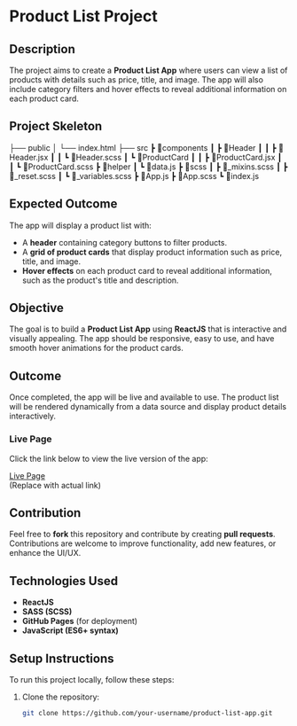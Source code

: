  # Product List Project

## Description
The project aims to create a **Product List App** where users can view a list of products with details such as price, title, and image. The app will also include category filters and hover effects to reveal additional information on each product card.

## Project Skeleton
├── public
│     └── index.html
├── src
┣ 📂components
┃ ┣ 📂Header
┃ ┃ ┣ 📜Header.jsx
┃ ┃ ┗ 📜Header.scss
┃ ┗ 📂ProductCard
┃ ┃ ┣ 📜ProductCard.jsx
┃ ┃ ┗ 📜ProductCard.scss
┣ 📂helper
┃ ┗ 📜data.js
┣ 📂scss
┃ ┣ 📜_mixins.scss
┃ ┣ 📜_reset.scss
┃ ┗ 📜_variables.scss
┣ 📜App.js
┣ 📜App.scss
┗ 📜index.js

## Expected Outcome
The app will display a product list with:

- A **header** containing category buttons to filter products.
- A **grid of product cards** that display product information such as price, title, and image.
- **Hover effects** on each product card to reveal additional information, such as the product's title and description.

## Objective
The goal is to build a **Product List App** using **ReactJS** that is interactive and visually appealing. The app should be responsive, easy to use, and have smooth hover animations for the product cards.

## Outcome

Once completed, the app will be live and available to use. The product list will be rendered dynamically from a data source and display product details interactively.

### Live Page
Click the link below to view the live version of the app:

[Live Page](#)  
(Replace with actual link)

## Contribution
Feel free to **fork** this repository and contribute by creating **pull requests**. Contributions are welcome to improve functionality, add new features, or enhance the UI/UX.

## Technologies Used
- **ReactJS**
- **SASS (SCSS)**
- **GitHub Pages** (for deployment)
- **JavaScript (ES6+ syntax)**

## Setup Instructions

To run this project locally, follow these steps:

1. Clone the repository:
   ```bash
   git clone https://github.com/your-username/product-list-app.git


